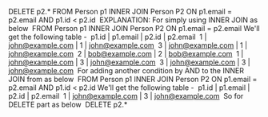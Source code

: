 DELETE p2.*
FROM Person p1 INNER JOIN Person P2 ON p1.email = p2.email AND p1.id < p2.id
​
EXPLANATION:
For simply using INNER JOIN as below
​
FROM Person p1 INNER JOIN Person P2 ON p1.email = p2.email
We'll get the following table -
​
p1.id | p1.email | p2.id | p2.email
​
1 | john@example.com | 1 | john@example.com
​
3 | john@example.com | 1 | john@example.com
​
2 | bob@example.com | 2 | bob@example.com
​
1 | john@example.com | 3 | john@example.com
​
3 | john@example.com | 3 | john@example.com
​
For adding another condition by AND to the INNER JOIN from as below
​
FROM Person p1 INNER JOIN Person P2 ON p1.email = p2.email AND p1.id < p2.id
We'll get the following table -
​
p1.id | p1.email | p2.id | p2.email
​
1 | john@example.com | 3 | john@example.com
​
So for DELETE part as below
​
DELETE p2.*